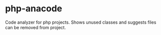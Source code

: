 php-anacode
===========

Code analyzer for php projects. Shows unused classes and suggests files can be removed from project.
